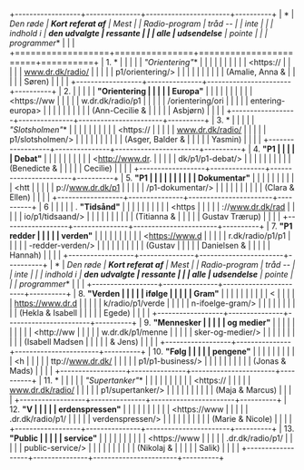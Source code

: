 +------------------+---------------+-----------------------+----------+
| *                | **Den røde    | **Kort referat af**   | **Mest   |
| *Radio-program** | tråd --       |                       | inte     |
|                  | indhold i     | **den udvalgte        | ressante |
|                  | alle          | udsendelse**          | pointe** |
|                  | programmer**  |                       |          |
+==================+===============+=======================+==========+
| 1.  *            |               |                       |          |
| *"Orientering"** |               |                       |          |
|                  |               |                       |          |
| <https://        |               |                       |          |
| www.dr.dk/radio/ |               |                       |          |
| p1/orientering/> |               |                       |          |
|                  |               |                       |          |
| (Amalie, Anna &  |               |                       |          |
| Søren)           |               |                       |          |
+------------------+---------------+-----------------------+----------+
| 2.               |               |                       |          |
|   **"Orientering |               |                       |          |
|     Europa"**    |               |                       |          |
|                  |               |                       |          |
| <https://ww      |               |                       |          |
| w.dr.dk/radio/p1 |               |                       |          |
| /orientering/ori |               |                       |          |
| entering-europa> |               |                       |          |
|                  |               |                       |          |
| (Ann-Cecilie &   |               |                       |          |
| Asbjørn)         |               |                       |          |
+------------------+---------------+-----------------------+----------+
| 3.  *            |               |                       |          |
| *"Slotsholmen"** |               |                       |          |
|                  |               |                       |          |
| <https://        |               |                       |          |
| www.dr.dk/radio/ |               |                       |          |
| p1/slotsholmen/> |               |                       |          |
|                  |               |                       |          |
| (Asger, Balder & |               |                       |          |
| Yasmin)          |               |                       |          |
+------------------+---------------+-----------------------+----------+
| 4.  **"P1        |               |                       |          |
|     Debat"**     |               |                       |          |
|                  |               |                       |          |
| <http://www.dr.  |               |                       |          |
| dk/p1/p1-debat/> |               |                       |          |
|                  |               |                       |          |
| (Benedicte &     |               |                       |          |
| Cecilie)         |               |                       |          |
+------------------+---------------+-----------------------+----------+
| 5.  **"P1        |               |                       |          |
|                  |               |                       |          |
|    Dokumentar"** |               |                       |          |
|                  |               |                       |          |
| <htt             |               |                       |          |
| p://www.dr.dk/p1 |               |                       |          |
| /p1-dokumentar/> |               |                       |          |
|                  |               |                       |          |
| (Clara & Ellen)  |               |                       |          |
+------------------+---------------+-----------------------+----------+
| 6                |               |                       |          |
| .  **"Tidsånd"** |               |                       |          |
|                  |               |                       |          |
| <https           |               |                       |          |
| ://www.dr.dk/rad |               |                       |          |
| io/p1/tidsaand/> |               |                       |          |
|                  |               |                       |          |
| (Titianna &      |               |                       |          |
| Gustav Trærup)   |               |                       |          |
+------------------+---------------+-----------------------+----------+
| 7.  **"P1 redder |               |                       |          |
|     verden"**    |               |                       |          |
|                  |               |                       |          |
| <https://www.d   |               |                       |          |
| r.dk/radio/p1/p1 |               |                       |          |
| -redder-verden/> |               |                       |          |
|                  |               |                       |          |
| (Gustav          |               |                       |          |
| Danielsen &      |               |                       |          |
| Hannah)          |               |                       |          |
+------------------+---------------+-----------------------+----------+
| *                | **Den røde    | **Kort referat af**   | **Mest   |
| *Radio-program** | tråd --       |                       | inte     |
|                  | indhold i     | **den udvalgte        | ressante |
|                  | alle          | udsendelse**          | pointe** |
|                  | programmer**  |                       |          |
+------------------+---------------+-----------------------+----------+
| 8.  **"Verden    |               |                       |          |
|     ifølge       |               |                       |          |
|     Gram"**      |               |                       |          |
|                  |               |                       |          |
| <                |               |                       |          |
| https://www.dr.d |               |                       |          |
| k/radio/p1/verde |               |                       |          |
| n-ifoelge-gram/> |               |                       |          |
|                  |               |                       |          |
| (Hekla & Isabell |               |                       |          |
| Egede)           |               |                       |          |
+------------------+---------------+-----------------------+----------+
| 9.  **"Mennesker |               |                       |          |
|     og medier"** |               |                       |          |
|                  |               |                       |          |
| <http://ww       |               |                       |          |
| w.dr.dk/p1/menne |               |                       |          |
| sker-og-medier/> |               |                       |          |
|                  |               |                       |          |
| (Isabell Madsen  |               |                       |          |
| & Jens)          |               |                       |          |
+------------------+---------------+-----------------------+----------+
| 10. **"Følg      |               |                       |          |
|     pengene"**   |               |                       |          |
|                  |               |                       |          |
| <h               |               |                       |          |
| ttp://www.dr.dk/ |               |                       |          |
| p1/p1-business/> |               |                       |          |
|                  |               |                       |          |
| (Jonas & Mads)   |               |                       |          |
+------------------+---------------+-----------------------+----------+
| 11. *            |               |                       |          |
| *"Supertanker"** |               |                       |          |
|                  |               |                       |          |
| <https://        |               |                       |          |
| www.dr.dk/radio/ |               |                       |          |
| p1/supertanker/> |               |                       |          |
|                  |               |                       |          |
| (Maja & Marcus)  |               |                       |          |
+------------------+---------------+-----------------------+----------+
| 12. **"V         |               |                       |          |
| erdenspressen"** |               |                       |          |
|                  |               |                       |          |
| <https://www     |               |                       |          |
| .dr.dk/radio/p1/ |               |                       |          |
| verdenspressen/> |               |                       |          |
|                  |               |                       |          |
| (Marie & Nicole) |               |                       |          |
+------------------+---------------+-----------------------+----------+
| 13. **"Public    |               |                       |          |
|     service"**   |               |                       |          |
|                  |               |                       |          |
| <https://www     |               |                       |          |
| .dr.dk/radio/p1/ |               |                       |          |
| public-service/> |               |                       |          |
|                  |               |                       |          |
| (Nikolaj &       |               |                       |          |
| Salik)           |               |                       |          |
+------------------+---------------+-----------------------+----------+
